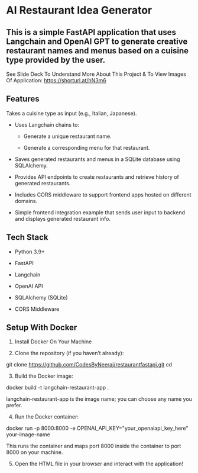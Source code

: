 # AI Restaurant Idea Generator 

## This is a simple FastAPI application that uses Langchain and OpenAI GPT to generate creative restaurant names and menus based on a cuisine type provided by the user.

See Slide Deck To Understand More About This Project & To View Images Of Application: https://shorturl.at/hN3m6

## Features
Takes a cuisine type as input (e.g., Italian, Japanese).

- Uses Langchain chains to:

  - Generate a unique restaurant name.

  - Generate a corresponding menu for that restaurant.

- Saves generated restaurants and menus in a SQLite database using SQLAlchemy.

- Provides API endpoints to create restaurants and retrieve history of generated restaurants.

- Includes CORS middleware to support frontend apps hosted on different domains.

- Simple frontend integration example that sends user input to backend and displays generated restaurant info.

## Tech Stack

- Python 3.9+

- FastAPI

- Langchain

- OpenAI API

- SQLAlchemy (SQLite)

- CORS Middleware

## Setup With Docker

1. Install Docker On Your Machine

2. Clone the repository (if you haven’t already):

git clone https://github.com/CodesByNeeraj/restaurantfastapi.git
cd <your-repo-folder>

3. Build the Docker image:

docker build -t langchain-restaurant-app .

langchain-restaurant-app is the image name; you can choose any name you prefer.

4. Run the Docker container:

docker run -p 8000:8000 -e OPENAI_API_KEY="your_openaiapi_key_here" your-image-name

This runs the container and maps port 8000 inside the container to port 8000 on your machine.

5. Open the HTML file in your browser and interact with the application!

